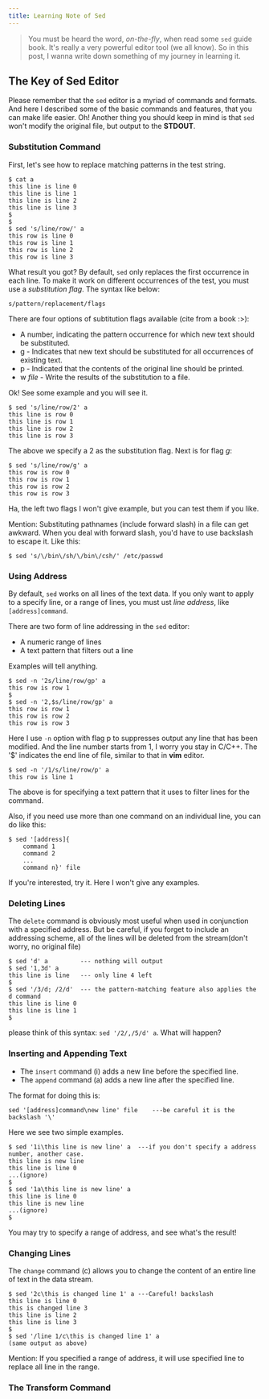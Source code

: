 ```yaml
---
title: Learning Note of Sed
---
```


> You must be heard the word, *on-the-fly*, when read some `sed` guide book. It's really a very powerful editor tool (we all know). So in this post, I wanna write down something of my journey in learning it. 

## The Key of Sed Editor ##

Please remember that the `sed` editor is a myriad of commands and formats. And here I described some of the basic commands and features, that you can make life easier. Oh! Another thing you should keep in mind is that `sed` won't modify the original file, but output to the **STDOUT**.

### Substitution Command ###

First, let's see how to replace matching patterns in the test string.

	$ cat a
	this line is line 0
	this line is line 1
	this line is line 2
	this line is line 3
	$
	$
	$ sed 's/line/row/' a
	this row is line 0
	this row is line 1
	this row is line 2
	this row is line 3
	
What result you got? By default, `sed` only replaces the first occurrence in each line. To make it work on different occurrences of the test, you must use a *substitution flag*. The syntax like below:

	s/pattern/replacement/flags
	
There are four options of subtitution flags available (cite from a book :>):

- A number, indicating the pattern occurrence for which new text should be substituted.
- g - Indicates that new text should be substituted for all occurrences of existing text.
- p - Indicated that the contents of the original line should be printed.
- w *file* - Write the results of the substitution to a file.

Ok! See some example and you will see it.

	$ sed 's/line/row/2' a
	this line is row 0
	this line is row 1
	this line is row 2
	this line is row 3

The above we specify a 2 as the substitution flag. Next is for flag *g*:

	$ sed 's/line/row/g' a
	this row is row 0
	this row is row 1
	this row is row 2
	this row is row 3

Ha, the left two flags I won't give example, but you can test them if you like.

Mention: Substituting pathnames (include forward slash) in a file can get awkward. When you deal with forward slash, you'd have to use backslash to escape it. Like this:

	$ sed 's/\/bin\/sh/\/bin\/csh/' /etc/passwd
	
### Using Address ###

By default, `sed` works on all lines of the text data. If you only want to apply to a specify line, or a range of lines, you must ust *line address*, like `[address]command`.

There are two form of line addressing in the `sed` editor:

- A numeric range of lines
- A text pattern that filters out a line

Examples will tell anything.
	
	$ sed -n '2s/line/row/gp' a
	this row is row 1
	$
	$ sed -n '2,$s/line/row/gp' a
	this row is row 1
	this row is row 2
	this row is row 3
	
Here I use `-n` option with flag p to suppresses output any line that has been modified. And the line number starts from 1, I worry you stay in C/C++. The '$' indicates the end line of file, similar to that in **vim** editor.

	$ sed -n '/1/s/line/row/p' a
	this row is line 1
	
The above is for specifying a text pattern that it uses to filter lines for the command.
	
Also, if you need use more than one command on an individual line, you can do like this:
	
	$ sed '[address]{
		command 1 
		command 2
		...
		command n}' file

If you're interested, try it. Here I won't give any examples.

### Deleting Lines ###

The `delete` command is obviously most useful when used in conjunction with a specified address. But be careful, if you forget to include an addressing scheme, all of the lines will be deleted from the stream(don't worry, no original file)
	
	$ sed 'd' a     	--- nothing will output
	$ sed '1,3d' a
	this line is line 	--- only line 4 left
	$
	$ sed '/3/d; /2/d' 	--- the pattern-matching feature also applies the d command
	this line is line 0
	this line is line 1
	$
	
please think of this syntax: `sed '/2/,/5/d' a`. What will happen?

### Inserting and Appending Text ###

- The `insert` command (i) adds a new line before the specified line.
- The `append` command (a) adds a new line after the specified line.

The format for doing this is:

	sed '[address]command\new line' file	---be careful it is the backslash '\'
	
Here we see two simple examples.
	
	$ sed '1i\this line is new line' a	---if you don't specify a address number, another case.
	this line is new line
	this line is line 0
	...(ignore)
	$
	$ sed '1a\this line is new line' a
	this line is line 0
	this line is new line
	...(ignore)
	$

You may try to specify a range of address, and see what's the result!

### Changing Lines ###

The `change` command (c) allows you to change the content of an entire line of text in the data stream.
	
	$ sed '2c\this is changed line 1' a	---Careful! backslash
	this line is line 0
	this is changed line 3
	this line is line 2
	this line is line 3
	$
	$ sed '/line 1/c\this is changed line 1' a
	(same output as above)

Mention: If you specified a range of address, it will use specified line to replace all line in the range.

### The Transform Command ### 
	
